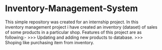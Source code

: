 # Inventory-Management-System
This simple repository was created for an internship project.
In this inventory management project i have created an inventory (dataset) of sales of some products in a particular shop.
Features of this project are as following:-
	>>> Updating and adding new products to database.
	>>> Shoping like purchasing item from inventory.
